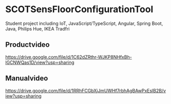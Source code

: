# SCOTSensFloorConfigurationTool
Student project including IoT, JavaScript/TypeScript, Angular, Spring Boot, Java, Philips Hue, IKEA Tradfri

## Productvideo
https://drive.google.com/file/d/1C62dZRthr-WJKP8NHfxBh-lGCNWQas1D/view?usp=sharing
## Manualvideo
https://drive.google.com/file/d/1RRhFCGbXjJmUWHf7rbhAgBAwPxEslB2B/view?usp=sharing
